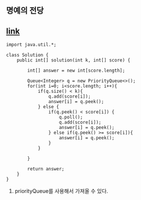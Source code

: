 ## 명예의 전당
## [link](https://school.programmers.co.kr/learn/courses/30/lessons/138477)

```
import java.util.*;

class Solution {
    public int[] solution(int k, int[] score) {
        
        int[] answer = new int[score.length];
        
        Queue<Integer> q = new PriorityQueue<>();
        for(int i=0; i<score.length; i++){
            if(q.size() < k){
                q.add(score[i]);
                answer[i] = q.peek();
            } else {
                if(q.peek() < score[i]) {
                    q.poll();
                    q.add(score[i]);
                    answer[i] = q.peek();
                } else if(q.peek() >= score[i]){
                    answer[i] = q.peek();
                }
            }
            
        }
        
        return answer;
    }
}
```
1. priorityQueue를 사용해서 가져올 수 있다.
